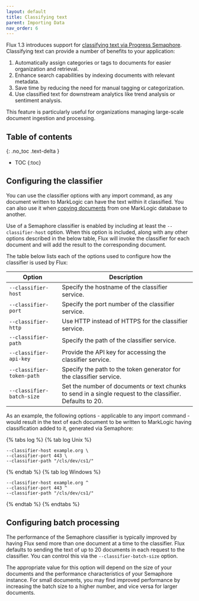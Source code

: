 ```yaml
---
layout: default
title: Classifying text
parent: Importing Data
nav_order: 6
---
```


Flux 1.3 introduces support for [classifying text via Progress Semaphore](https://www.progress.com/semaphore). Classifying
text can provide a number of benefits to your application:

1. Automatically assign categories or tags to documents for easier organization and retrieval.
2. Enhance search capabilities by indexing documents with relevant metadata.
3. Save time by reducing the need for manual tagging or categorization.
4. Use classified text for downstream analytics like trend analysis or sentiment analysis.

This feature is particularly useful for organizations managing large-scale document ingestion and processing.

## Table of contents
{: .no_toc .text-delta }

- TOC
{:toc}

## Configuring the classifier

You can use the classifier options with any import command, as any document written to MarkLogic can have the text 
within it classified. You can also use it when [copying documents](../copy.md) from one MarkLogic database to another.

Use of a Semaphore classifier is enabled by including at least the `--classifier-host` option. When this option is 
included, along with any other options described in the below table, Flux will invoke the classifier for each document
and will add the result to the corresponding document. 

The table below lists each of the options used to configure how the classifier is used by Flux:
 
| Option | Description |
|---|---|
| `--classifier-host`        | Specify the hostname of the classifier service.  | 
| `--classifier-port`        | Specify the port number of the classifier service. | 
| `--classifier-http`        | Use HTTP instead of HTTPS for the classifier service. | 
| `--classifier-path`        | Specify the path of the classifier service. | 
| `--classifier-api-key`     | Provide the API key for accessing the classifier service. | 
| `--classifier-token-path`  | Specify the path to the token generator for the classifier service. | 
| `--classifier-batch-size`  | Set the number of documents or text chunks to send in a single request to the classifier. Defaults to 20. | 

As an example, the following options - applicable to any import command - would result in the text of each document 
to be written to MarkLogic having classification added to it, generated via Semaphore:

{% tabs log %}
{% tab log Unix %}
```
--classifier-host example.org \
--classifier-port 443 \
--classifier-path "/cls/dev/cs1/"
```
{% endtab %}
{% tab log Windows %}
```
--classifier-host example.org ^
--classifier-port 443 ^
--classifier-path "/cls/dev/cs1/" 
```
{% endtab %}
{% endtabs %}

## Configuring batch processing

The performance of the Semaphore classifier is typically improved by having Flux send more than one document at a time
to the classifier. Flux defaults to sending the text of up to 20 documents in each request to the classifier. You 
can control this via the `--classifier-batch-size` option. 

The appropriate value for this option will depend on the size of your documents and the performance characteristics of
your Semaphore instance. For small documents, you may find improved performance by increasing the batch size to a 
higher number, and vice versa for larger documents.
